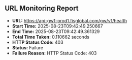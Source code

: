 ## URL Monitoring Report

- **URL:** https://api-gw1-prod1.fisglobal.com/gw/v1/health
- **Start Time:** 2025-08-23T09:42:49.250667
- **End Time:** 2025-08-23T09:42:49.361329
- **Total Time Taken:** 0.110662 seconds
- **HTTP Status Code:** 403
- **Status:** Failure
- **Failure Reason:** HTTP Status Code: 403
